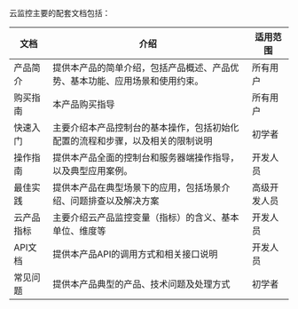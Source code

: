 云监控主要的配套文档包括：

| 文档   | 介绍                                                         | 适用范围     |
| ---------- | ------------------------------------------------------------ | ------------ |
| 产品简介   | 提供本产品的简单介绍，包括产品概述、产品优势、基本功能、应用场景和使用约束。 | 所有用户     |
| 购买指南   | 本产品购买指导                                               | 所有用户     |
| 快速入门   | 主要介绍本产品控制台的基本操作，包括初始化配置的流程和步骤，以及相关的限制说明 | 初学者       |
| 操作指南   | 提供本产品全面的控制台和服务器端操作指导，以及典型应用案例。 | 开发人员     |
| 最佳实践   | 提供本产品在典型场景下的应用，包括场景介绍、问题排查以及解决方案 | 高级开发人员 |
| 云产品指标 | 主要介绍云产品监控变量（指标）的含义、基本单位、维度等       | 开发人员     |
| API文档    | 提供本产品API的调用方式和相关接口说明                        | 开发人员     |
| 常见问题   | 提供本产品典型的产品、技术问题及处理方式                     | 初学者       |
